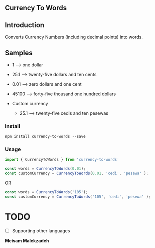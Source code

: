 ## Currency To Words

## Introduction

Converts Currency Numbers (including decimal points) into words.

## Samples
* 1 --> one dollar
* 25.1 --> twenty-five dollars and ten cents
* 0.01 --> zero dollars and one cent
* 45100 --> forty-five thousand one hundred dollars

* Custom currency
  - 25.1 --> twenty-five cedis and ten pesewas


### Install

```js
npm install currency-to-words --save
```

### Usage

```js
import { CurrencyToWords } from 'currency-to-words'
```

```js
const words = CurrencyToWords(0.01);
const customCurrency = CurrencyToWords(0.01, 'cedi', 'pesewa' );
```

OR

```js
const words = CurrencyToWords('105');
const customCurrency = CurrencyToWords('105', 'cedi', 'pesewa' );
```

# TODO
- [ ] Supporting other languages



**Meisam Malekzadeh**
